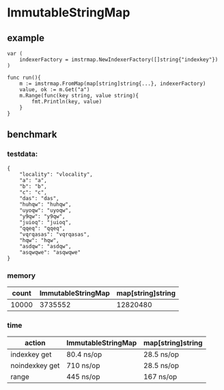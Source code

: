 # ImmutableStringMap

## example

```
var (
	indexerFactory = imstrmap.NewIndexerFactory([]string{"indexkey"})
)

func run(){
    m := imstrmap.FromMap(map[string]string{...}, indexerFactory)
    value, ok := m.Get("a")
    m.Range(func(key string, value string){
        fmt.Println(key, value)
    }
}
```

## benchmark
### testdata:
```
{
    "locality": "vlocality",
    "a": "a", 
    "b": "b", 
    "c": "c", 
    "das": "das", 
    "huhqw": "huhqw", 
    "uyoqw": "uyoqw", 
    "y9qw": "y9qw", 
    "juioq": "juioq", 
    "qqeq": "qqeq", 
    "vqrqasas": "vqrqasas", 
    "hqw": "hqw", 
    "asdqw": "asdqw", 
    "asqwqwe": "asqwqwe"
}
```

### memory

| count | ImmutableStringMap | map[string]string |
|---|---|---|
| 10000 |  3735552 | 12820480 |

### time

|action | ImmutableStringMap | map[string]string |
|---|---|---|
| indexkey get | 80.4 ns/op | 28.5 ns/op |
| noindexkey get | 710 ns/op | 28.5 ns/op |
| range | 445 ns/op | 167 ns/op |



